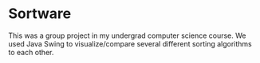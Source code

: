 Sortware
========

This was a group project in my undergrad computer science course. We used Java Swing to visualize/compare several different sorting algorithms to each other.